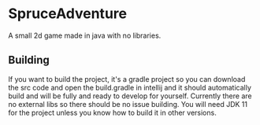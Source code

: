 # SpruceAdventure
A small 2d game made in java with no libraries.

## Building
If you want to build the project, it's a gradle project so you can download the src code and open the build.gradle in intellij and it should automatically build and will be fully and ready to develop for yourself. Currently there are no external libs so there should be no issue building. You will need JDK 11 for the project unless you know how to build it in other versions.

